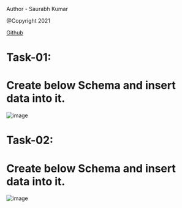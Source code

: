 Author - Saurabh Kumar

@Copyright 2021

[Github](https://github.com/Saurabh2509)


# Task-01:

# Create below Schema and insert data into it.

![image](https://user-images.githubusercontent.com/54509629/144209796-2f26b7ff-ccf8-4a4e-af3c-32df6dd18b58.png)


# Task-02:

# Create below Schema and insert data into it.

![image](https://user-images.githubusercontent.com/54509629/144211462-8f384bd4-8ac4-4db8-9cba-93edb62796f7.png)

